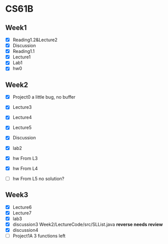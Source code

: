 # CS61B

## Week1
- [x] Reading1.2&Lecture2
- [X] Discussion
- [x] Reading1.1
- [x] Lecture1
- [x] Lab1
- [x] hw0

## Week2
- [X] Project0  a little bug, no buffer
- [X] Lecture3
- [X] Lecture4
- [X] Lecture5
- [X] Discussion
- [X] lab2

- [X] hw From L3
- [X] hw From L4
- [ ] hw From L5  no solution?

## Week3
- [X] Lecture6
- [X] Lecture7
- [X] lab3 
- [X] discussion3 Week2/LectureCode/src/SLList.java **reverse needs review**
- [X] discussion4
- [ ] Project1A
3 functions left
